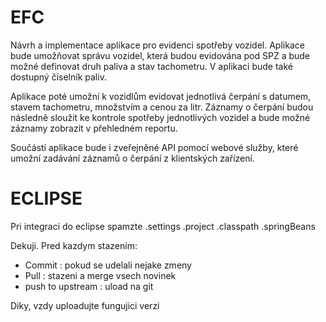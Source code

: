 EFC
===
Návrh a implementace aplikace pro evidenci spotřeby vozidel. Aplikace bude umožňovat správu vozidel, která budou evidována pod SPZ a bude možné definovat druh paliva a stav tachometru. V aplikaci bude také 
dostupný číselník paliv.

Aplikace poté umožní k vozidlům evidovat jednotlivá čerpání s datumem, stavem tachometru, množstvím a cenou za litr. Záznamy o čerpání budou následně sloužit ke kontrole spotřeby jednotlivých vozidel a bude 
možné záznamy zobrazit v přehledném reportu.

Součástí aplikace bude i zveřejněné API pomocí webové služby, které umožní zadávání záznamů o čerpání z klientských zařízení.


ECLIPSE
===
Pri integraci do eclipse spamzte 
.settings
.project
.classpath
.springBeans


Dekuji.
Pred kazdym stazenim:
- Commit : pokud se udelali nejake zmeny
- Pull : stazeni a merge vsech novinek
- push to upstream : uload na git

Diky, vzdy uploadujte fungujici verzi
